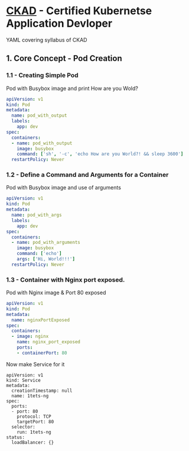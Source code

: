 # [CKAD](http://www.cncf.io) - Certified Kubernetse Application Devloper 
YAML covering syllabus of CKAD

## 1. Core Concept -  Pod Creation

### 1.1 - Creating Simple Pod

Pod with Busybox image and print How are you Wold?

```yaml
apiVersion: v1
kind: Pod
metadata:
  name: pod_with_output
  labels:
    app: dev
spec:
  containers:
  - name: pod_with_output
    image: busybox
    command: ['sh', '-c', 'echo How are you World?! && sleep 3600']
  restartPolicy: Never
```

### 1.2 - Define a Command and Arguments for a Container

Pod with Busybox image and use of arguments 

```yaml
apiVersion: v1
kind: Pod
metadata:
  name: pod_with_args
  labels:
    app: dev
spec:
  containers:
  - name: pod_with_arguments
    image: busybox
    command: ['echo']
    args: ['Hi, World!!!']
  restartPolicy: Never    
```
### 1.3 - Container with Nginx port exposed.

Pod with Nginx image & Port 80 exposed

```yaml
apiVersion: v1
kind: Pod
metadata:
  name: nginxPortExposed
spec:
  containers:
  - image: nginx
    name: nginx_port_exposed
    ports:
    - containerPort: 80
```
Now make Service for it

```
apiVersion: v1
kind: Service
metadata:
  creationTimestamp: null
  name: 1tets-ng
spec:
  ports:
  - port: 80
    protocol: TCP
    targetPort: 80
  selector:
    run: 1tets-ng
status:
  loadBalancer: {}
```


















